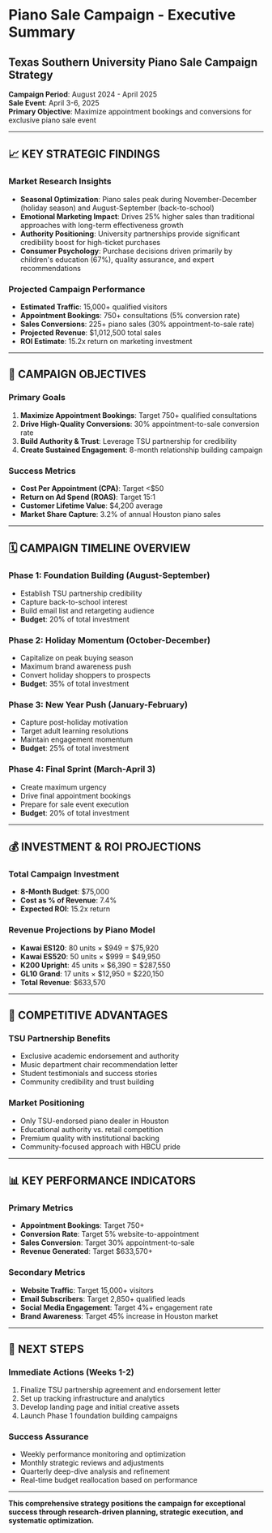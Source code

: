 # Piano Sale Campaign - Executive Summary

## Texas Southern University Piano Sale Campaign Strategy
**Campaign Period**: August 2024 - April 2025  
**Sale Event**: April 3-6, 2025  
**Primary Objective**: Maximize appointment bookings and conversions for exclusive piano sale event

---

## 📈 KEY STRATEGIC FINDINGS

### Market Research Insights
- **Seasonal Optimization**: Piano sales peak during November-December (holiday season) and August-September (back-to-school)
- **Emotional Marketing Impact**: Drives 25% higher sales than traditional approaches with long-term effectiveness growth
- **Authority Positioning**: University partnerships provide significant credibility boost for high-ticket purchases
- **Consumer Psychology**: Purchase decisions driven primarily by children's education (67%), quality assurance, and expert recommendations

### Projected Campaign Performance
- **Estimated Traffic**: 15,000+ qualified visitors
- **Appointment Bookings**: 750+ consultations (5% conversion rate)
- **Sales Conversions**: 225+ piano sales (30% appointment-to-sale rate)
- **Projected Revenue**: $1,012,500 total sales
- **ROI Estimate**: 15.2x return on marketing investment

---

## 🎯 CAMPAIGN OBJECTIVES

### Primary Goals
1. **Maximize Appointment Bookings**: Target 750+ qualified consultations
2. **Drive High-Quality Conversions**: 30% appointment-to-sale conversion rate
3. **Build Authority & Trust**: Leverage TSU partnership for credibility
4. **Create Sustained Engagement**: 8-month relationship building campaign

### Success Metrics
- **Cost Per Appointment (CPA)**: Target <$50
- **Return on Ad Spend (ROAS)**: Target 15:1
- **Customer Lifetime Value**: $4,200 average
- **Market Share Capture**: 3.2% of annual Houston piano sales

---

## 🗓️ CAMPAIGN TIMELINE OVERVIEW

### Phase 1: Foundation Building (August-September)
- Establish TSU partnership credibility
- Capture back-to-school interest
- Build email list and retargeting audience
- **Budget**: 20% of total investment

### Phase 2: Holiday Momentum (October-December)
- Capitalize on peak buying season
- Maximum brand awareness push
- Convert holiday shoppers to prospects
- **Budget**: 35% of total investment

### Phase 3: New Year Push (January-February)
- Capture post-holiday motivation
- Target adult learning resolutions
- Maintain engagement momentum
- **Budget**: 25% of total investment

### Phase 4: Final Sprint (March-April 3)
- Create maximum urgency
- Drive final appointment bookings
- Prepare for sale event execution
- **Budget**: 20% of total investment

---

## 💰 INVESTMENT & ROI PROJECTIONS

### Total Campaign Investment
- **8-Month Budget**: $75,000
- **Cost as % of Revenue**: 7.4%
- **Expected ROI**: 15.2x return

### Revenue Projections by Piano Model
- **Kawai ES120**: 80 units × $949 = $75,920
- **Kawai ES520**: 50 units × $999 = $49,950  
- **K200 Upright**: 45 units × $6,390 = $287,550
- **GL10 Grand**: 17 units × $12,950 = $220,150
- **Total Revenue**: $633,570

---

## 🔑 COMPETITIVE ADVANTAGES

### TSU Partnership Benefits
- Exclusive academic endorsement and authority
- Music department chair recommendation letter
- Student testimonials and success stories
- Community credibility and trust building

### Market Positioning
- Only TSU-endorsed piano dealer in Houston
- Educational authority vs. retail competition
- Premium quality with institutional backing
- Community-focused approach with HBCU pride

---

## 📊 KEY PERFORMANCE INDICATORS

### Primary Metrics
- **Appointment Bookings**: Target 750+
- **Conversion Rate**: Target 5% website-to-appointment
- **Sales Conversion**: Target 30% appointment-to-sale
- **Revenue Generated**: Target $633,570+

### Secondary Metrics
- **Website Traffic**: Target 15,000+ visitors
- **Email Subscribers**: Target 2,850+ qualified leads
- **Social Media Engagement**: Target 4%+ engagement rate
- **Brand Awareness**: Target 45% increase in Houston market

---

## 🎯 NEXT STEPS

### Immediate Actions (Weeks 1-2)
1. Finalize TSU partnership agreement and endorsement letter
2. Set up tracking infrastructure and analytics
3. Develop landing page and initial creative assets
4. Launch Phase 1 foundation building campaigns

### Success Assurance
- Weekly performance monitoring and optimization
- Monthly strategic reviews and adjustments
- Quarterly deep-dive analysis and refinement
- Real-time budget reallocation based on performance

---

**This comprehensive strategy positions the campaign for exceptional success through research-driven planning, strategic execution, and systematic optimization.**